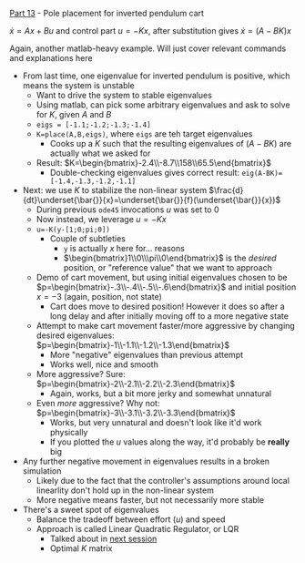 [Part
13](https://www.youtube.com/watch?v=M_jchYsTZvM&list=PLMrJAkhIeNNR20Mz-VpzgfQs5zrYi085m&index=13) -
Pole placement for inverted pendulum cart

$\dot{x}=Ax+Bu$ and control part $u=-Kx$, after substitution gives $\dot{x}=(A-BK)x$

Again, another matlab-heavy example. Will just cover relevant commands and explanations here

- From last time, one eigenvalue for inverted pendulum is positive, which means the system is unstable
  - Want to drive the system to stable eigenvalues
  - Using matlab, can pick some arbitrary eigenvalues and ask to solve for $K$, given $A$ and $B$
  - `eigs = [-1.1;-1.2;-1.3;-1.4]`
  - `K=place(A,B,eigs)`, where `eigs` are teh target eigenvalues
    - Cooks up a $K$ such that the resulting eigenvalues of $(A-BK)$ are actually what we asked for
  - Result: $K=\begin{bmatrix}-2.4\\-8.7\\158\\65.5\end{bmatrix}$
    - Double-checking eigenvalues gives correct result: `eig(A-BK)=[-1.4,-1.3,-1.2,-1.1]`
- Next: we use $K$ to stabilize the non-linear system $\frac{d}{dt}\underset{\bar{}}{x}=\underset{\bar{}}{f}(\underset{\bar{}}{x})$
  - During previous `ode45` invocations $u$ was set to $0$
  - Now instead, we leverage $u=-Kx$
  - `u=-K(y-[1;0;pi;0])`
    - Couple of subtleties
      - `y` is actually $x$ here for... reasons
      - $\begin{bmatrix}1\\0\\\pi\\0\end{bmatrix}$ is the _desired_ position, or "reference value" that we want to approach
  - Demo of cart movement, but using initial eigenvalues chosen to be $p=\begin{bmatrix}-.3\\-.4\\-.5\\-.6\end{bmatrix}$ and initial position $x=-3$ (again, position, not state)
    - Cart does move to desired position! However it does so after a long delay and after initially moving off to a more negative state
  - Attempt to make cart movement faster/more aggressive by changing desired eigenvalues: $p=\begin{bmatrix}-1\\-1.1\\-1.2\\-1.3\end{bmatrix}$
    - More "negative" eigenvalues than previous attempt
    - Works well, nice and smooth
  - More aggressive? Sure: $p=\begin{bmatrix}-2\\-2.1\\-2.2\\-2.3\end{bmatrix}$
    - Again, works, but a bit more jerky and somewhat unnatural
  - Even _more_ aggressive? Why not: $p=\begin{bmatrix}-3\\-3.1\\-3.2\\-3.3\end{bmatrix}$
    - Works, but very unnatural and doesn't look like it'd work physically
    - If you plotted the $u$ values along the way, it'd probably be **really** big
- Any further negative movement in eigenvalues results in a broken simulation
  - Likely due to the fact that the controller's assumptions around local linearlity don't hold up in the non-linear system
  - More negative means faster, but not necessarily more stable
- There's a sweet spot of eigenvalues
  - Balance the tradeoff between effort ($u$) and speed
  - Approach is called Linear Quadratic Regulator, or LQR
    - Talked about in [next session](part14.md)
    - Optimal $K$ matrix

